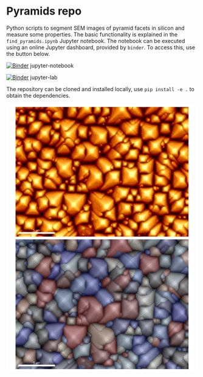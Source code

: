 # Pyramids repo
Python scripts to segment SEM images of pyramid facets in silicon and measure some properties. The basic functionality is explained in the `find_pyramids.ipynb` Jupyter notebook. The notebook can be executed using an online Jupyter dashboard, provided by `binder`. To access this, use the button below.

[![Binder](https://mybinder.org/badge_logo.svg)](https://mybinder.org/v2/gh/AEljarrat/pyramids/master?urlpath=/tree/find_pyramids.ipynb) jupyter-notebook

[![Binder](https://mybinder.org/badge_logo.svg)](https://mybinder.org/v2/gh/AEljarrat/pyramids/master?urlpath=/lab) jupyter-lab

The repository can be cloned and installed locally, use `pip install -e .` to obtain the dependencies.


![Pyramid example](panel.png)
